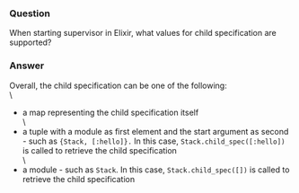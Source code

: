 ### Question
When starting supervisor in Elixir, what values for child specification
are supported?


### Answer
Overall, the child specification can be one of the following:\
\
- a map representing the child specification itself\
\
- a tuple with a module as first element and the start argument as
second - such as `{Stack, [:hello]}.` In this case,
`Stack.child_spec([:hello])` is called to retrieve the child
specification\
\
- a module - such as `Stack`. In this case, `Stack.child_spec([])` is
called to retrieve the child specification


